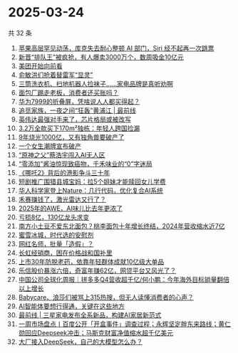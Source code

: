 # 2025-03-24

共 32 条

<!-- BEGIN 36KR -->
<!-- 最后更新时间 2025-03-24 05:07:03 +0800 -->
1. [苹果高层罕见动荡，库克失去耐心整顿 AI 部门，Siri 经不起再一次跳票](https://36kr.com/p/3218168786685063)
1. [新晋“排队王”被疯抢，有人爆卖3000万个，数周吸金10亿元](https://36kr.com/p/3217438381591685)
1. [美团开始向前看](https://36kr.com/p/3217400365403012)
1. [俞敏洪们抢着替雷军“显灵”](https://36kr.com/p/3218556175568003)
1. [三筒洗衣机、扫地机器人捡袜子……家电品牌是真听劝啊](https://36kr.com/p/3217182742432902)
1. [面包厂踢走老板，消费者还买账吗？](https://36kr.com/p/3217438036305410)
1. [华为7999的折叠屏，凭啥说人人都买得起？](https://36kr.com/p/3218324006472841)
1. [追觅家族，一夜之间“狂轰”黄浦江 | 最前线](https://36kr.com/p/3217300641975431)
1. [英伟达最强对手来了，芯片格局或被改写](https://36kr.com/p/3218325170523009)
1. [3.2万全款买下170m²独栋：年轻人跨国捡漏](https://36kr.com/p/3218080589384582)
1. [9年烧光1000亿，又有独角兽要破产了](https://36kr.com/p/3218218156821634)
1. [一个女生潮牌宣布破产](https://36kr.com/p/3217094133271430)
1. [“原神之父”蔡浩宇闯入AI无人区](https://36kr.com/p/3218346434661254)
1. [“零添加”酱油惊现致癌物，千禾味业的“0”字迷局](https://36kr.com/p/3218256651003144)
1. [《哪吒2》背后的港影争斗三十年](https://36kr.com/p/3217242347637891)
1. [短剧推广围猎县城宝妈：拉5个姐妹才能赎回女儿学费](https://36kr.com/p/3217342758440066)
1. [华人科学家登上Nature：几行代码，优化复合AI系统](https://36kr.com/p/3218323655691142)
1. [禾赛赚钱了，激光雷达又行了？](https://36kr.com/p/3217079796770057)
1. [2025年的AWE，AI味儿比去年更浓了](https://36kr.com/p/3217317658332035)
1. [亏损8亿，130亿龙头求变](https://36kr.com/p/3217215050288000)
1. [南方小土豆不爱东北面包？桃李面包十年增长终结，2024年营收缩水近7亿](https://36kr.com/p/3217320763034755)
1. [蜜雪冰城，时代选的安慰剂](https://36kr.com/p/3218173201091715)
1. [网红名师，批量「造假」？](https://36kr.com/p/3218144760646786)
1. [长虹经销商，困在价格战和国补里](https://36kr.com/p/3218323655363717)
1. [上市30年防脱老药，依靠年轻群体成就10亿级大单品](https://36kr.com/p/3218089867774850)
1. [乐信股价暴涨六倍，奇富年赚62亿，网贷平台又风光了？](https://36kr.com/p/3217067566369926)
1. [中国公司全球化周报｜拼多多Q4营收超千亿/何小鹏：今年海外目标销量翻倍以上增长](https://36kr.com/p/3216816677342080)
1. [Babycare、浪莎们被骂上315热搜，但无人读懂消费者的心声？](https://36kr.com/p/3218081799867525)
1. [AI智能体要想行得通，关键在这些地方](https://36kr.com/p/3201225995337348)
1. [最前线 | 三星家电发布全系新品，构建AI家居新范式](https://36kr.com/p/3217310645963910)
1. [一周市场盘点丨百度公开「开盒事件」调查过程；永辉坚定胖东来路线；黄仁勋回应Deepseek冲击；马斯克财富净值缩水超千亿美元](https://36kr.com/p/3218501798398853)
1. [大厂接入DeepSeek，自己的大模型怎么办？](https://36kr.com/p/3218484264438921)
<!-- END 36KR -->